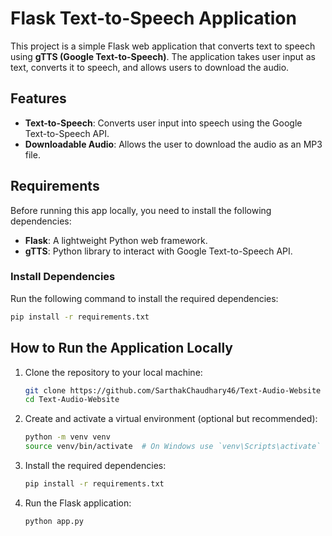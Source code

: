 # Flask Text-to-Speech Application

This project is a simple Flask web application that converts text to speech using **gTTS (Google Text-to-Speech)**. The application takes user input as text, converts it to speech, and allows users to download the audio.

## Features
- **Text-to-Speech**: Converts user input into speech using the Google Text-to-Speech API.
- **Downloadable Audio**: Allows the user to download the audio as an MP3 file.

## Requirements
Before running this app locally, you need to install the following dependencies:

- **Flask**: A lightweight Python web framework.
- **gTTS**: Python library to interact with Google Text-to-Speech API.

### Install Dependencies
Run the following command to install the required dependencies:

```bash
pip install -r requirements.txt
```

## How to Run the Application Locally

1. Clone the repository to your local machine:

    ```bash
    git clone https://github.com/SarthakChaudhary46/Text-Audio-Website
    cd Text-Audio-Website
    ```

2. Create and activate a virtual environment (optional but recommended):

    ```bash
    python -m venv venv
    source venv/bin/activate  # On Windows use `venv\Scripts\activate`
    ```

3. Install the required dependencies:

    ```bash
    pip install -r requirements.txt
    ```

4. Run the Flask application:

    ```bash
    python app.py
    ```

